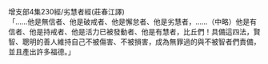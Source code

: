 增支部4集230經/劣慧者經(莊春江譯)  
「……他是無信者、他是破戒者、他是懈怠者、他是劣慧者，……（中略）他是有信者、他是持戒者、他是活力已被發動者、他是有慧者，比丘們！具備這四法，賢智、聰明的善人維持自己不被傷害、不被損害，成為無罪過的與不被智者們責備，並且產出許多福德。」  
  
  
